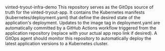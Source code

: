 vinted-tryout-infra-demo
This repository serves as the GitOps source of truth for the vinted-tryout-app.
It contains the Kubernetes manifests (kubernetes/deployment.yaml) that define the desired state of the application's deployment.
Updates to the image tag in deployment.yaml are automatically committed by a GitHub Actions workflow triggered from the application repository (replace with your actual app repo link if desired).
A GitOps agent should monitor this repository to automatically deploy the latest application versions to a Kubernetes cluster.
